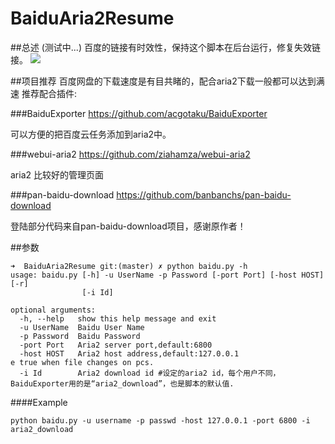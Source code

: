 # BaiduAria2Resume

##总述
(测试中...)
百度的链接有时效性，保持这个脚本在后台运行，修复失效链接。
![](https://raw.githubusercontent.com/sunzhaoyang/BaiduAria2Resume/master/screenshot.png)

##项目推荐
百度网盘的下载速度是有目共睹的，配合aria2下载一般都可以达到满速
推荐配合插件:

###BaiduExporter
<https://github.com/acgotaku/BaiduExporter>

可以方便的把百度云任务添加到aria2中。


###webui-aria2
<https://github.com/ziahamza/webui-aria2>

aria2 比较好的管理页面

###pan-baidu-download
<https://github.com/banbanchs/pan-baidu-download>

登陆部分代码来自pan-baidu-download项目，感谢原作者！

##参数

```
➜  BaiduAria2Resume git:(master) ✗ python baidu.py -h
usage: baidu.py [-h] -u UserName -p Password [-port Port] [-host HOST] [-r]
                [-i Id]

optional arguments:
  -h, --help   show this help message and exit
  -u UserName  Baidu User Name
  -p Password  Baidu Password
  -port Port   Aria2 server port,default:6800
  -host HOST   Aria2 host address,default:127.0.0.1
e true when file changes on pcs.
  -i Id        Aria2 download id #设定的aria2 id，每个用户不同，BaiduExporter用的是“aria2_download”，也是脚本的默认值.

```

####Example
```
python baidu.py -u username -p passwd -host 127.0.0.1 -port 6800 -i aria2_download
```




